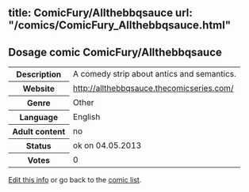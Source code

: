 title: ComicFury/Allthebbqsauce
url: "/comics/ComicFury_Allthebbqsauce.html"
---
Dosage comic ComicFury/Allthebbqsauce
-----------------------------------------

<p id="msg"></p>
<script type="text/javascript">
if (window.location.search === '?edit_info_mail=sent_ok') {
  var elem = document.getElementById("msg");
  elem.innerHTML = 'Edited information sucessfully sent for review, which is usually done daily. Thanks!';
  elem.className = 'ok';
}
</script>
<table class="comicinfo">
<tr>
<th>Description</th><td>A comedy strip about antics and semantics.</td>
</tr>
<tr>
<th>Website</th><td><a href="http://allthebbqsauce.thecomicseries.com/">http://allthebbqsauce.thecomicseries.com/</a></td>
</tr>
<tr>
<th>Genre</th><td>Other</td>
</tr>
<tr>
<th>Language</th><td>English</td>
</tr>
<tr>
<th>Adult content</th><td>no</td>
</tr>
<tr>
<th>Status</th><td>ok on 04.05.2013</td>
</tr>
<tr>
<th>Votes</th><td>0</td>
</tr>
</table>

[Edit this info](ComicFury_Allthebbqsauce_edit.html) or go back to the [comic list](../comic-index.html).
